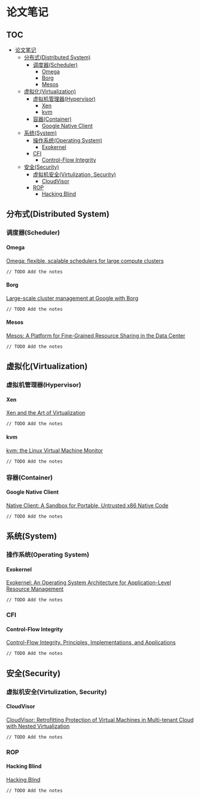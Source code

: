 # 论文笔记

## TOC

   * [论文笔记](#论文笔记)
      * [分布式(Distributed System)](#分布式distributed-system)
         * [调度器(Scheduler)](#调度器scheduler)
            * [Omega](#omega)
            * [Borg](#borg)
            * [Mesos](#mesos)
      * [虚拟化(Virtualization)](#虚拟化virtualization)
         * [虚拟机管理器(Hypervisor)](#虚拟机管理器hypervisor)
            * [Xen](#xen)
            * [kvm](#kvm)
         * [容器(Container)](#容器container)
            * [Google Native Client](#google-native-client)
      * [系统(System)](#系统system)
         * [操作系统(Operating System)](#操作系统operating-system)
            * [Exokernel](#exokernel)
         * [CFI](#cfi)
            * [Control-Flow Integrity](#control-flow-integrity)
      * [安全(Security)](#安全security)
         * [虚拟机安全(Virtulization, Security)](#虚拟机安全virtulization-security)
            * [CloudVisor](#cloudvisor)
         * [ROP](#rop)
            * [Hacking Blind](#hacking-blind)

## 分布式(Distributed System)

### 调度器(Scheduler)

#### Omega

[Omega: flexible, scalable schedulers for large compute clusters](http://web.eecs.umich.edu/~mosharaf/Readings/Omega.pdf)

```
// TODO Add the notes
```

#### Borg

[Large-scale cluster management at Google with Borg](http://static.googleusercontent.com/media/research.google.com/zh-CN//pubs/archive/43438.pdf)

```
// TODO Add the notes
```

#### Mesos

[Mesos: A Platform for Fine-Grained Resource Sharing in the Data Center](https://people.eecs.berkeley.edu/~alig/papers/mesos.pdf)

```
// TODO Add the notes
```

## 虚拟化(Virtualization)

### 虚拟机管理器(Hypervisor)

#### Xen

[Xen and the Art of Virtualization](http://www.cl.cam.ac.uk/research/srg/netos/papers/2003-xensosp.pdf)

```
// TODO Add the notes
```

#### kvm

[kvm: the Linux Virtual Machine Monitor](https://www.kernel.org/doc/ols/2007/ols2007v1-pages-225-230.pdf)

```
// TODO Add the notes
```

### 容器(Container)

#### Google Native Client

[Native Client: A Sandbox for Portable, Untrusted x86 Native Code](http://static.googleusercontent.com/media/research.google.com/zh-CN//pubs/archive/34913.pdf)

```
// TODO Add the notes
```

## 系统(System)

### 操作系统(Operating System)

#### Exokernel

[Exokernel: An Operating System Architecture for Application-Level Resource Management](https://pdos.csail.mit.edu/6.828/2008/readings/engler95exokernel.pdf)

```
// TODO Add the notes
```

### CFI

#### Control-Flow Integrity

[Control-Flow Integrity. Principles, Implementations, and Applications](https://www.microsoft.com/en-us/research/wp-content/uploads/2005/11/ccs05.pdf)

```
// TODO Add the notes
```

## 安全(Security)

### 虚拟机安全(Virtulization, Security)

#### CloudVisor

[CloudVisor: Retrofitting Protection of Virtual Machines in Multi-tenant Cloud with Nested Virtualization](https://www.sigops.org/sosp/sosp11/current/2011-Cascais/printable/15-zhang.pdf)

```
// TODO Add the notes
```

### ROP

#### Hacking Blind

[Hacking Blind](www.scs.stanford.edu/~sorbo/brop/bittau-brop.pdf)

```
// TODO Add the notes
```
